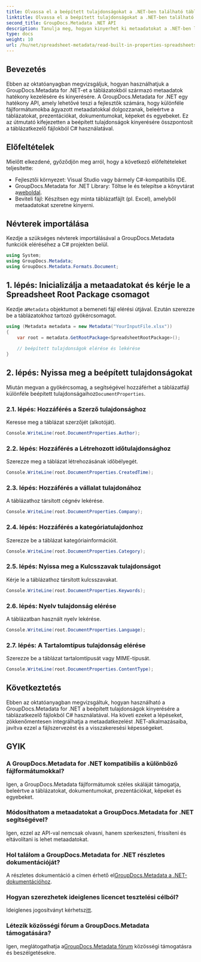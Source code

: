 ```yaml
---
title: Olvassa el a beépített tulajdonságokat a .NET-ben található táblázatokból
linktitle: Olvassa el a beépített tulajdonságokat a .NET-ben található táblázatokból
second_title: GroupDocs.Metadata .NET API
description: Tanulja meg, hogyan kinyerhet ki metaadatokat a .NET-ben lévő táblázatokból a GroupDocs.Metadata segítségével, javítva a dokumentumkezelést és -szervezést az alkalmazásokban.
type: docs
weight: 10
url: /hu/net/spreadsheet-metadata/read-built-in-properties-spreadsheets/
---
```

## Bevezetés
Ebben az oktatóanyagban megvizsgáljuk, hogyan használhatjuk a GroupDocs.Metadata for .NET-et a táblázatokból származó metaadatok hatékony kezelésére és kinyerésére. A GroupDocs.Metadata for .NET egy hatékony API, amely lehetővé teszi a fejlesztők számára, hogy különféle fájlformátumokba ágyazott metaadatokkal dolgozzanak, beleértve a táblázatokat, prezentációkat, dokumentumokat, képeket és egyebeket. Ez az útmutató kifejezetten a beépített tulajdonságok kinyerésére összpontosít a táblázatkezelő fájlokból C# használatával.
## Előfeltételek
Mielőtt elkezdené, győződjön meg arról, hogy a következő előfeltételeket teljesítette:
- Fejlesztői környezet: Visual Studio vagy bármely C#-kompatibilis IDE.
-  GroupDocs.Metadata for .NET Library: Töltse le és telepítse a könyvtárat a[weboldal](https://releases.groupdocs.com/metadata/net/).
- Beviteli fájl: Készítsen egy minta táblázatfájlt (pl. Excel), amelyből metaadatokat szeretne kinyerni.

## Névterek importálása
Kezdje a szükséges névterek importálásával a GroupDocs.Metadata funkciók eléréséhez a C# projekten belül.
```csharp
using System;
using GroupDocs.Metadata;
using GroupDocs.Metadata.Formats.Document;
```
## 1. lépés: Inicializálja a metaadatokat és kérje le a Spreadsheet Root Package csomagot
 Kezdje a`Metadata` objektumot a bemeneti fájl elérési útjával. Ezután szerezze be a táblázatokhoz tartozó gyökércsomagot.
```csharp
using (Metadata metadata = new Metadata("YourInputFile.xlsx"))
{
    var root = metadata.GetRootPackage<SpreadsheetRootPackage>();
    
    // beépített tulajdonságok elérése és lekérése
}
```
## 2. lépés: Nyissa meg a beépített tulajdonságokat
 Miután megvan a gyökércsomag, a segítségével hozzáférhet a táblázatfájl különféle beépített tulajdonságaihoz`DocumentProperties`.
### 2.1. lépés: Hozzáférés a Szerző tulajdonsághoz
Keresse meg a táblázat szerzőjét (alkotóját).
```csharp
Console.WriteLine(root.DocumentProperties.Author);
```
### 2.2. lépés: Hozzáférés a Létrehozott időtulajdonsághoz
Szerezze meg a táblázat létrehozásának időbélyegét.
```csharp
Console.WriteLine(root.DocumentProperties.CreatedTime);
```
### 2.3. lépés: Hozzáférés a vállalat tulajdonához
A táblázathoz társított cégnév lekérése.
```csharp
Console.WriteLine(root.DocumentProperties.Company);
```
### 2.4. lépés: Hozzáférés a kategóriatulajdonhoz
Szerezze be a táblázat kategóriainformációit.
```csharp
Console.WriteLine(root.DocumentProperties.Category);
```
### 2.5. lépés: Nyissa meg a Kulcsszavak tulajdonságot
Kérje le a táblázathoz társított kulcsszavakat.
```csharp
Console.WriteLine(root.DocumentProperties.Keywords);
```
### 2.6. lépés: Nyelv tulajdonság elérése
A táblázatban használt nyelv lekérése.
```csharp
Console.WriteLine(root.DocumentProperties.Language);
```
### 2.7. lépés: A Tartalomtípus tulajdonság elérése
Szerezze be a táblázat tartalomtípusát vagy MIME-típusát.
```csharp
Console.WriteLine(root.DocumentProperties.ContentType);
```

## Következtetés
Ebben az oktatóanyagban megvizsgáltuk, hogyan használható a GroupDocs.Metadata for .NET a beépített tulajdonságok kinyerésére a táblázatkezelő fájlokból C# használatával. Ha követi ezeket a lépéseket, zökkenőmentesen integrálhatja a metaadatkezelést .NET-alkalmazásaiba, javítva ezzel a fájlszervezést és a visszakeresési képességeket.

## GYIK
### A GroupDocs.Metadata for .NET kompatibilis a különböző fájlformátumokkal?
Igen, a GroupDocs.Metadata fájlformátumok széles skáláját támogatja, beleértve a táblázatokat, dokumentumokat, prezentációkat, képeket és egyebeket.
### Módosíthatom a metaadatokat a GroupDocs.Metadata for .NET segítségével?
Igen, ezzel az API-val nemcsak olvasni, hanem szerkeszteni, frissíteni és eltávolítani is lehet metaadatokat.
### Hol találom a GroupDocs.Metadata for .NET részletes dokumentációját?
 A részletes dokumentáció a címen érhető el[GroupDocs.Metadata a .NET-dokumentációhoz](https://reference.groupdocs.com/metadata/net/).
### Hogyan szerezhetek ideiglenes licencet tesztelési célból?
 Ideiglenes jogosítványt kérhetsz[itt](https://purchase.groupdocs.com/temporary-license/).
### Létezik közösségi fórum a GroupDocs.Metadata támogatására?
 Igen, meglátogathatja a[GroupDocs.Metadata fórum](https://forum.groupdocs.com/c/metadata/14) közösségi támogatásra és beszélgetésekre.